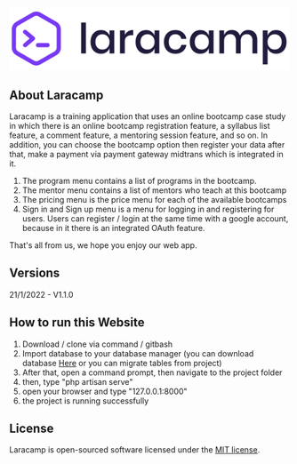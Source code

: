<p align="center"><img src = "/public/assets/images/logo.png"></p>

## About Laracamp

Laracamp is a training application that uses an online bootcamp case study in which there is an online bootcamp registration feature, a syllabus list feature, a comment feature, a mentoring session feature, and so on. In addition, you can choose the bootcamp option then register your data after that, make a payment via payment gateway midtrans which is integrated in it.
<ol>
  <li>The program menu contains a list of programs in the bootcamp.</li>
  <li>The mentor menu contains a list of mentors who teach at this bootcamp</li>
  <li>The pricing menu is the price menu for each of the available bootcamps</li>
  <li>Sign in and Sign up menu is a menu for logging in and registering for users. Users can register / login at the same time with a google account, because in it there is an integrated OAuth feature.</li>
</ol>
That's all from us, we hope you enjoy our web app.

## Versions

21/1/2022 - V1.1.0

## How to run this Website
1. Download / clone via command / gitbash
2. Import database to your database manager (you can download database <a href="https://www.mediafire.com/file/ikz6k54ksbjcw4m/laracamp.sql/file">Here</a> or you can migrate tables from project)
3. After that, open a command prompt, then navigate to the project folder
4. then, type "php artisan serve"
5. open your browser and type "127.0.0.1:8000"
5. the project is running successfully

## License

Laracamp is open-sourced software licensed under the [MIT license](https://opensource.org/licenses/MIT).
